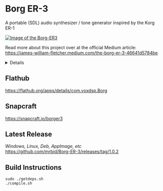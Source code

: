 # Borg ER-3
A portable (SDL) audio synthesizer / tone generator inspired by the Korg ER-1

[![Image of the Borg-ER3](https://dashboard.snapcraft.io/site_media/appmedia/2023/01/borger3_eyBQLNu.png)](https://www.youtube.com/watch?v=gLB91cO6RaE "Borg ER-3 FART Oscillators Demonstration Video")

Read more about this project over at the official Medium article:<br>
https://james-william-fletcher.medium.com/the-borg-er-3-46641d5784be

<details>
    <summary>Details</summary>
    <blockquote>
    <br/><b>FART</b> = Frequency, Amplitude, Resolution, Transition<br/>
    <b>Resolution</b> = How many additive sinusoids are combined to make the final waveshape.<br/>
    <b>Transition</b> = Selects which wave shape to output but also allows blending between the shapes.<br/>
    <b>Wave shape order:</b> Sine, Slanted Sine, Square, Saw, Triangle, Impulse, Violin.<br/><br/>
    <b>Adjust the dials by left clicking and dragging or hovering and scrolling mouse 3 in the Y axis.</b><br/><br/>
    <b>Binds to play audio:</b> spacebar, mouse3, mouse4<br/>
    <b>Reset envelope:</b> right click on it<br/>
    <b>Scroll dial sensitivity selection:</b> right click, three sensitvity options<br/><br/>
    <b>BIQUADS are executed from left to right, first BIQUAD 1, then 2, then 3.</b><br/><br/>
    <b>You can use the Load button to reset any changes since your last Save.</b><br/><br/>
    <b>You can mouse 3 Y axis scroll zoom the oscilloscope, right click to reset zoom.</b>
    </blockquote>
</details>

## Flathub
https://flathub.org/apps/details/com.voxdsp.Borg

## Snapcraft
https://snapcraft.io/borger3

## Latest Release
*Windows, Linux, Deb, AppImage, etc*<br>
https://github.com/mrbid/Borg-ER-3/releases/tag/1.0.2

## Build Instructions
```
sudo ./getdeps.sh
./compile.sh
```
